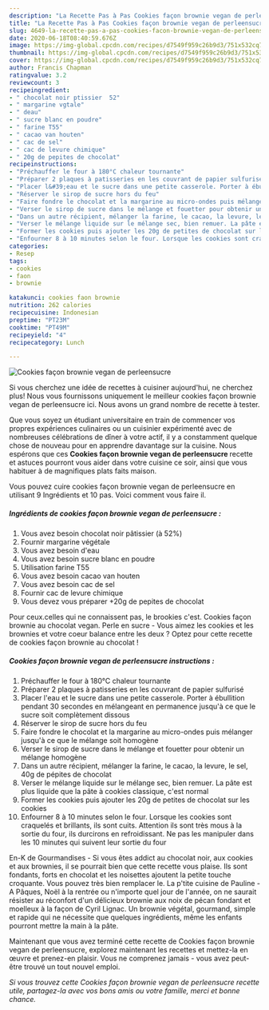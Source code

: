 ```yaml
---
description: "La Recette Pas à Pas Cookies façon brownie vegan de perleensucre"
title: "La Recette Pas à Pas Cookies façon brownie vegan de perleensucre"
slug: 4649-la-recette-pas-a-pas-cookies-facon-brownie-vegan-de-perleensucre
date: 2020-06-18T08:40:59.676Z
image: https://img-global.cpcdn.com/recipes/d7549f959c26b9d3/751x532cq70/cookies-facon-brownie-vegan-de-perleensucre-photo-principale-de-la-recette.jpg
thumbnail: https://img-global.cpcdn.com/recipes/d7549f959c26b9d3/751x532cq70/cookies-facon-brownie-vegan-de-perleensucre-photo-principale-de-la-recette.jpg
cover: https://img-global.cpcdn.com/recipes/d7549f959c26b9d3/751x532cq70/cookies-facon-brownie-vegan-de-perleensucre-photo-principale-de-la-recette.jpg
author: Francis Chapman
ratingvalue: 3.2
reviewcount: 3
recipeingredient:
- " chocolat noir ptissier  52"
- " margarine vgtale"
- " deau"
- " sucre blanc en poudre"
- " farine T55"
- " cacao van houten"
- " cac de sel"
- " cac de levure chimique"
- " 20g de pepites de chocolat"
recipeinstructions:
- "Préchauffer le four à 180°C chaleur tournante"
- "Préparer 2 plaques à patisseries en les couvrant de papier sulfurisé"
- "Placer l&#39;eau et le sucre dans une petite casserole. Porter à ébullition pendant 30 secondes en mélangeant en permanence jusqu&#39;à ce que le sucre soit complètement dissous"
- "Réserver le sirop de sucre hors du feu"
- "Faire fondre le chocolat et la margarine au micro-ondes puis mélanger jusqu&#39;à ce que le mélange soit homogène"
- "Verser le sirop de sucre dans le mélange et fouetter pour obtenir un mélange homogène"
- "Dans un autre récipient, mélanger la farine, le cacao, la levure, le sel, 40g de pépites de chocolat"
- "Verser le mélange liquide sur le mélange sec, bien remuer. La pâte est plus liquide que la pâte à cookies classique, c&#39;est normal"
- "Former les cookies puis ajouter les 20g de petites de chocolat sur les cookies"
- "Enfourner 8 à 10 minutes selon le four. Lorsque les cookies sont craquelés et brillants, ils sont cuits. Attention ils sont très mous à la sortie du four, ils durcirons en refroidissant. Ne pas les manipuler dans les 10 minutes qui suivent leur sortie du four"
categories:
- Resep
tags:
- cookies
- faon
- brownie

katakunci: cookies faon brownie 
nutrition: 262 calories
recipecuisine: Indonesian
preptime: "PT23M"
cooktime: "PT49M"
recipeyield: "4"
recipecategory: Lunch

---
```



![Cookies façon brownie vegan de perleensucre](https://img-global.cpcdn.com/recipes/d7549f959c26b9d3/751x532cq70/cookies-facon-brownie-vegan-de-perleensucre-photo-principale-de-la-recette.jpg)

Si vous cherchez une idée de recettes à cuisiner aujourd'hui, ne cherchez plus! Nous vous fournissons uniquement le meilleur cookies façon brownie vegan de perleensucre ici. Nous avons un grand nombre de recette à tester.

Que vous soyez un étudiant universitaire en train de commencer vos propres expériences culinaires ou un cuisinier expérimenté avec de nombreuses célébrations de dîner à votre actif, il y a constamment quelque chose de nouveau pour en apprendre davantage sur la cuisine. Nous espérons que ces <strong> Cookies façon brownie vegan de perleensucre </strong> recette et astuces pourront vous aider dans votre cuisine ce soir, ainsi que vous habituer à de magnifiques plats faits maison.

<!--inarticleads1-->

Vous pouvez cuire cookies façon brownie vegan de perleensucre en utilisant 9 Ingrédients et 10 pas. Voici comment vous faire il.

##### Ingrédients de cookies façon brownie vegan de perleensucre :

1. Vous avez besoin  chocolat noir pâtissier (à 52%)
1. Fournir  margarine végétale
1. Vous avez besoin  d&#39;eau
1. Vous avez besoin  sucre blanc en poudre
1. Utilisation  farine T55
1. Vous avez besoin  cacao van houten
1. Vous avez besoin  cac de sel
1. Fournir  cac de levure chimique
1. Vous devez vous préparer  +20g de pepites de chocolat


Pour ceux.celles qui ne connaissent pas, le brookies c&#39;est. Cookies façon brownie au chocolat vegan. Perle en sucre - Vous aimez les cookies et les brownies et votre coeur balance entre les deux ? Optez pour cette recette de cookies façon brownie au chocolat ! 

<!--inarticleads2-->

##### Cookies façon brownie vegan de perleensucre instructions :

1. Préchauffer le four à 180°C chaleur tournante
1. Préparer 2 plaques à patisseries en les couvrant de papier sulfurisé
1. Placer l&#39;eau et le sucre dans une petite casserole. Porter à ébullition pendant 30 secondes en mélangeant en permanence jusqu&#39;à ce que le sucre soit complètement dissous
1. Réserver le sirop de sucre hors du feu
1. Faire fondre le chocolat et la margarine au micro-ondes puis mélanger jusqu&#39;à ce que le mélange soit homogène
1. Verser le sirop de sucre dans le mélange et fouetter pour obtenir un mélange homogène
1. Dans un autre récipient, mélanger la farine, le cacao, la levure, le sel, 40g de pépites de chocolat
1. Verser le mélange liquide sur le mélange sec, bien remuer. La pâte est plus liquide que la pâte à cookies classique, c&#39;est normal
1. Former les cookies puis ajouter les 20g de petites de chocolat sur les cookies
1. Enfourner 8 à 10 minutes selon le four. Lorsque les cookies sont craquelés et brillants, ils sont cuits. Attention ils sont très mous à la sortie du four, ils durcirons en refroidissant. Ne pas les manipuler dans les 10 minutes qui suivent leur sortie du four


En-K de Gourmandises - Si vous êtes addict au chocolat noir, aux cookies et aux brownies, il se pourrait bien que cette recette vous plaise. Ils sont fondants, forts en chocolat et les noisettes ajoutent la petite touche croquante. Vous pouvez très bien remplacer le. La p&#39;tite cuisine de Pauline - A Pâques, Noël à la rentrée ou n&#39;importe quel jour de l&#39;année, on ne saurait résister au réconfort d&#39;un délicieux brownie aux noix de pécan fondant et moelleux à la façon de Cyril Lignac. Un brownie végétal, gourmand, simple et rapide qui ne nécessite que quelques ingrédients, même les enfants pourront mettre la main à la pâte. 

<!--inarticleads1-->

<p>
Maintenant que vous avez terminé cette recette de Cookies façon brownie vegan de perleensucre, explorez maintenant les recettes et mettez-la en œuvre et prenez-en plaisir. Vous ne comprenez jamais - vous avez peut-être trouvé un tout nouvel emploi.
</p>

<p>
<i>Si vous trouvez cette Cookies façon brownie vegan de perleensucre recette utile, partagez-la avec vos bons amis ou votre famille, merci et bonne chance.</i>
</p>
